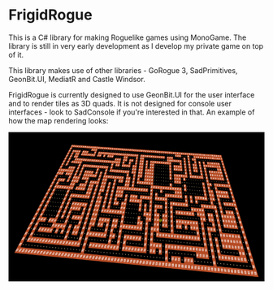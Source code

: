 # FrigidRogue
This is a C# library for making Roguelike games using MonoGame.  The library is still in very early development as I develop my private game on top of it.

This library makes use of other libraries - GoRogue 3, SadPrimitives, GeonBit.UI, MediatR and Castle Windsor.

FrigidRogue is currently designed to use GeonBit.UI for the user interface and to render tiles as 3D quads.  It is not designed for console user interfaces - look to SadConsole if you're interested in that.  An example of how the map rendering looks:

![Rendering](/Images/readme1.png)
